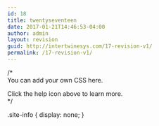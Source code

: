 ```yaml
---
id: 18
title: twentyseventeen
date: 2017-01-21T14:46:53-04:00
author: admin
layout: revision
guid: http://intertwinesys.com/17-revision-v1/
permalink: /17-revision-v1/
---
```

/*  
You can add your own CSS here.

Click the help icon above to learn more.  
*/

.site-info { display: none; }